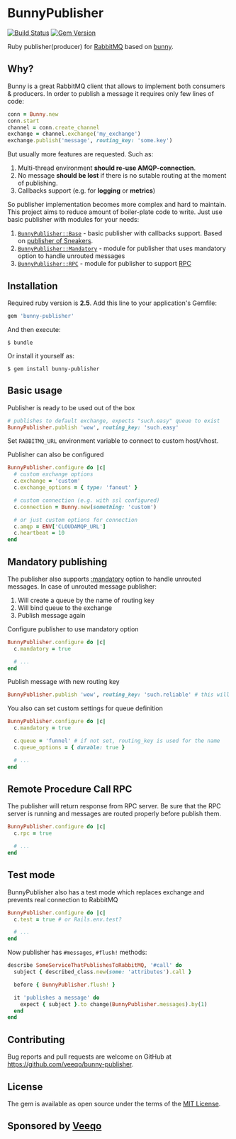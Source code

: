 # BunnyPublisher

[![Build Status](https://travis-ci.com/veeqo/bunny-publisher.svg?branch=master)](https://travis-ci.com/veeqo/bunny-publisher) [![Gem Version](https://badge.fury.io/rb/bunny-publisher.svg)](https://badge.fury.io/rb/bunny-publisher)

Ruby publisher(producer) for [RabbitMQ](https://www.rabbitmq.com/) based on [bunny](https://github.com/ruby-amqp/bunny).

## Why?

Bunny is a great RabbitMQ client that allows to implement both consumers & producers. In order to publish a message it requires only few lines of code:
```ruby
conn = Bunny.new
conn.start
channel = conn.create_channel
exchange = channel.exchange('my_exchange')
exchange.publish('message', routing_key: 'some.key')
```

But usually more features are requested. Such as:
1. Multi-thread environment **should re-use AMQP-connection**.
2. No message **should be lost** if there is no sutable routing at the moment of publishing.
3. Callbacks support (e.g. for **logging** or **metrics**)

So publisher implementation becomes more complex and hard to maintain. This project aims to reduce amount of boiler-plate code to write. Just use basic publisher with modules for your needs:

1. [`BunnyPublisher::Base`](#basic-usage) - basic publisher with callbacks support. Based on [publisher of Sneakers](https://github.com/jondot/sneakers/blob/ed620b642b447701be490666ee284cf7d60ccf22/lib/sneakers/publisher.rb).
2. [`BunnyPublisher::Mandatory`](#mandatory-publishing) - module for publisher that uses mandatory option to handle unrouted messages
3. [`BunnyPublisher::RPC`](#remote-procedure-call-rpc) - module for publisher to support [RPC](https://www.rabbitmq.com/tutorials/tutorial-six-ruby.html)

## Installation

Required ruby version is **2.5**. Add this line to your application's Gemfile:

```ruby
gem 'bunny-publisher'
```

And then execute:

    $ bundle

Or install it yourself as:

    $ gem install bunny-publisher

## Basic usage

Publisher is ready to be used out of the box

```ruby
# publishes to default exchange, expects "such.easy" queue to exist
BunnyPublisher.publish 'wow', routing_key: 'such.easy'
```

Set `RABBITMQ_URL` environment variable to connect to custom host/vhost.

Publisher can also be configured

```ruby
BunnyPublisher.configure do |c|
  # custom exchange options
  c.exchange = 'custom'
  c.exchange_options = { type: 'fanout' }

  # custom connection (e.g. with ssl configured)
  c.connection = Bunny.new(something: 'custom')

  # or just custom options for connection
  c.amqp = ENV['CLOUDAMQP_URL']
  c.heartbeat = 10
end
```

## Mandatory publishing

The publisher also supports [:mandatory](http://rubybunny.info/articles/exchanges.html#publishing_messages_as_mandatory) option to handle unrouted messages. In case of unrouted message publisher:

1. Will create a queue by the name of routing key
2. Will bind queue to the exchange
3. Publish message again

Configure publisher to use mandatory option

```ruby
BunnyPublisher.configure do |c|
  c.mandatory = true

  # ...
end
```

Publish message with new routing key

```ruby
BunnyPublisher.publish 'wow', routing_key: 'such.reliable' # this will create "such.reliable" queue
```

You also can set custom settings for queue definition

```ruby
BunnyPublisher.configure do |c|
  c.mandatory = true

  c.queue = 'funnel' # if not set, routing_key is used for the name
  c.queue_options = { durable: true }

  # ...
end
```

## Remote Procedure Call RPC

The publisher will return response from RPC server. Be sure that the RPC server is running and messages are routed properly before publish them.

```ruby
BunnyPublisher.configure do |c|
  c.rpc = true

  # ...
end
```

## Test mode

BunnyPublisher also has a test mode which replaces exchange and prevents real connection to RabbitMQ

```ruby
BunnyPublisher.configure do |c|
  c.test = true # or Rails.env.test?

  # ...
end
```

Now publisher has `#messages`, `#flush!` methods:

```ruby
describe SomeServiceThatPublishesToRabbitMQ, '#call' do
  subject { described_class.new(some: 'attributes').call }

  before { BunnyPublisher.flush! }

  it 'publishes a message' do
    expect { subject }.to change(BunnyPublisher.messages).by(1)
  end
end
```

## Contributing

Bug reports and pull requests are welcome on GitHub at https://github.com/veeqo/bunny-publisher.

## License

The gem is available as open source under the terms of the [MIT License](https://opensource.org/licenses/MIT).

## Sponsored by [Veeqo](https://veeqo.com/)
